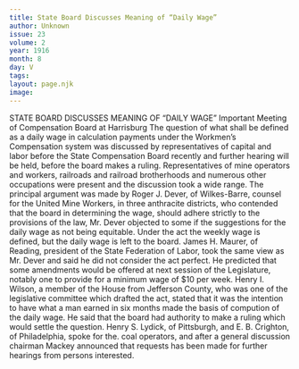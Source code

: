 ```yaml
---
title: State Board Discusses Meaning of “Daily Wage”
author: Unknown
issue: 23
volume: 2
year: 1916
month: 8
day: V
tags:
layout: page.njk
image:
---
```

STATE BOARD DISCUSSES MEANING OF “DAILY WAGE”    Important Meeting of Compensation Board at Harrisburg       The question of what shall be defined as a daily wage in calculation payments under the Workmen’s Compensation system was discussed by representatives of capital and labor before the State Compensation Board recently and further hearing will be held, before the board makes a ruling. Representatives of mine operators and workers, railroads and railroad brotherhoods and numerous other occupations were present and the discussion took a wide range.       The principal argument was made by Roger J. Dever, of Wilkes-Barre, counsel for the United Mine Workers, in three anthracite districts, who contended that the board in determining the wage, should adhere strictly to the provisions of the law, Mr. Dever objected to some if the suggestions for the daily wage as not being equitable. Under the act the weekly wage is defined, but the daily wage is left to the board.       James H. Maurer, of Reading, president of the State Federation of Labor, took the same view as Mr. Dever and said he did not consider the act perfect. He predicted that some amendments would be offered at next session of the Legislature, notably one to provide for a minimum wage of $10 per week.       Henry I. Wilson, a member of the House from Jefferson County, who was one of the legislative committee which drafted the act, stated that it was the intention to have what a man earned in six months made the basis of compution of the daily wage. He said that the board had authority to make a ruling which would settle the question.       Henry S. Lydick, of Pittsburgh, and E. B. Crighton, of Philadelphia, spoke for the. coal operators, and after a general discussion chairman Mackey announced that requests has been made for further hearings from persons interested. 
